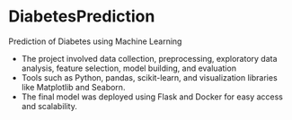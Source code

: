 # DiabetesPrediction
Prediction of Diabetes using Machine Learning 
- The project involved data collection, preprocessing, exploratory data analysis, feature selection, model building, and evaluation
- Tools such as Python, pandas, scikit-learn, and visualization libraries like Matplotlib and Seaborn. 
- The final model was deployed using Flask and Docker for easy access and scalability.
